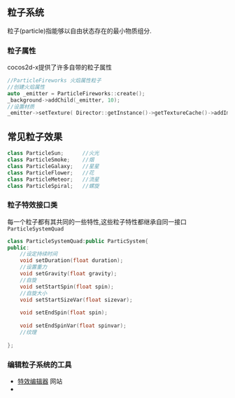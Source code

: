 ## 粒子系统

粒子(particle)指能够以自由状态存在的最小物质组分.

### 粒子属性

cocos2d-x提供了许多自带的粒子属性

```cpp
//ParticleFireworks 火焰属性粒子
//创建火焰属性
auto _emitter = ParticleFireworks::create();
_background->addChild(_emitter, 10);
//设置材质
_emitter->setTexture( Director::getInstance()->getTextureCache()->addImage(s_stars1) );
```

## 常见粒子效果

```cpp
class ParticleSun;		//火光
class ParticleSmoke;	//烟
class ParticleGalaxy;	//星星
class ParticleFlower;	//花
class ParticleMeteor;	//流星
class ParticleSpiral;	//螺旋
```

### 粒子特效接口类

每一个粒子都有其共同的一些特性,这些粒子特性都继承自同一接口`ParticleSystemQuad`

```cpp
class ParticleSystemQuad:public ParticSystem{
public:
    //设定持续时间
    void setDuration(float duration);
    //设置重力
    void setGravity(float gravity);
    //自旋
    void setStartSpin(float spin);
    //自旋大小
    void setStartSizeVar(float sizevar);
    
    void setEndSpin(float spin);
    
    void setEndSpinVar(float spinvar);
    //纹理
    
};
```



### 编辑粒子系统的工具

+ [特效编辑器](http://www.effecthub.com/particle2dx) 网站
+ 

```cpp

```





